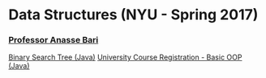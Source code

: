 # Data Structures (NYU - Spring 2017)

### [Professor Anasse Bari](https://cs.nyu.edu/~abari/)

[Binary Search Tree (Java)](.../blob/ee81c05838596dc7c4a05f52d53b0d00ee482b23/binary_search_tree)
[University Course Registration - Basic OOP (Java)](.../blob/ee81c05838596dc7c4a05f52d53b0d00ee482b23/course_registration)
